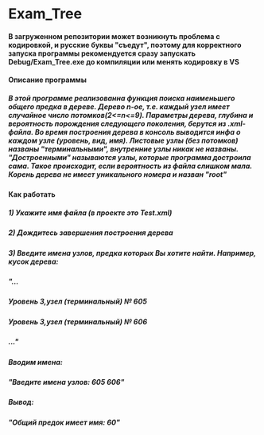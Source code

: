 # Exam_Tree
<h4> В загруженном репозитории может возникнуть проблема с кодировкой, и русские буквы "съедут", поэтому для корректного запуска программы рекомендуется сразу запускать Debug/Exam_Tree.exe до компиляции или менять кодировку в VS</h4>
<h4>Описание программы</h4>
<h5>В этой программе реализованна функция поиска наименьшего общего предка в дереве. Дерево n-ое, т.е. каждый узел
имеет случайное число потомков(2<=n<=9). Параметры дерева, глубина и вероятность порождения следующего поколения, 
берутся из .xml-файла.
Во время построения дерева в консоль выводится инфа о каждом узле (уровень, вид, имя). Листовые узлы (без потомков)
названы "терминальными", внутренние узлы никак не названы. "Достроенными" называются узлы, которые программа достроила
сама. Такое происходит, если вероятность из файла слишком мала. Корень дерева не имеет уникального номера и назван "root"</h5>
<h4>Как работать</h4>
<h5>1) Укажите имя файла (в проекте это Test.xml)</h5>
<h5>2) Дождитесь завершения построения дерева</h5>
<h5>3) Введите имена узлов, предка которых Вы хотите найти. Например, кусок дерева:</h5>
<h5>"...</h5>
<h5>Уровень 3,узел (терминальный) № 605</h5>
<h5>Уровень 3,узел (терминальный) № 606</h5>
<h5>..."</h5>
<h5>Вводим имена:</h5>
<h5>"Введите имена узлов: 605 606"</h5>
<h5>Вывод:</h5>
<h5>"Общий предок имеет имя: 60"</h5>
